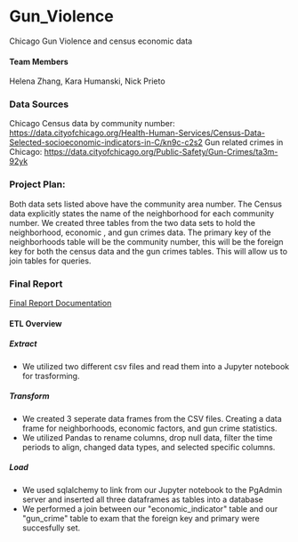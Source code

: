 # Gun_Violence
Chicago Gun Violence and census economic data

#### Team Members
Helena Zhang,
Kara Humanski,
Nick Prieto

### Data Sources
Chicago Census data by community number:
https://data.cityofchicago.org/Health-Human-Services/Census-Data-Selected-socioeconomic-indicators-in-C/kn9c-c2s2
Gun related crimes in Chicago:
https://data.cityofchicago.org/Public-Safety/Gun-Crimes/ta3m-92yk

### Project Plan:
Both data sets listed above have the community area number.  The Census data explicitly states the name of the neighborhood for each community number. We created three tables from the two data sets to hold the neighborhood, economic , and gun crimes data.
The primary key of the neighborhoods table will be the community number, this will be the foreign key for both the census data and the gun crimes tables. This will allow us to join tables for queries.

### Final Report
[Final Report Documentation](https://github.com/NickP20/Gun_Violence/blob/main/ETL%20Project%20Report.docx)

#### ETL Overview
##### Extract
* We utilized two different csv files and read them into a Jupyter notebook for trasforming.

##### Transform
* We created 3 seperate data frames from the CSV files. Creating a data frame for neighborhoods, economic factors, and gun crime statistics.
* We utilized Pandas to rename columns, drop null data, filter the time periods to align, changed data types, and selected specific columns. 

##### Load
* We used sqlalchemy to link from our Jupyter notebook to the PgAdmin server and inserted all three dataframes as tables into a database
* We performed a join between our "economic_indicator" table and our "gun_crime" table to exam that the foreign key and primary were succesfully set. 

